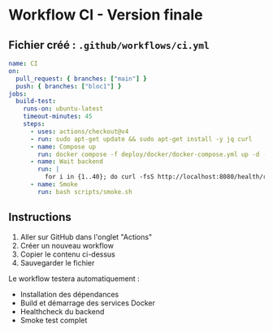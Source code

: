 # Workflow CI - Version finale

## Fichier créé : `.github/workflows/ci.yml`

```yaml
name: CI
on:
  pull_request: { branches: ["main"] }
  push: { branches: ["bloc1"] }
jobs:
  build-test:
    runs-on: ubuntu-latest
    timeout-minutes: 45
    steps:
      - uses: actions/checkout@v4
      - run: sudo apt-get update && sudo apt-get install -y jq curl
      - name: Compose up
        run: docker compose -f deploy/docker/docker-compose.yml up -d --build
      - name: Wait backend
        run: |
          for i in {1..40}; do curl -fsS http://localhost:8080/health/ready && break; sleep 2; [[ $i -eq 40 ]] && exit 1; done
      - name: Smoke
        run: bash scripts/smoke.sh
```

## Instructions

1. Aller sur GitHub dans l'onglet "Actions"
2. Créer un nouveau workflow
3. Copier le contenu ci-dessus
4. Sauvegarder le fichier

Le workflow testera automatiquement :
- Installation des dépendances
- Build et démarrage des services Docker
- Healthcheck du backend
- Smoke test complet
